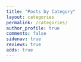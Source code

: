 ```yaml
---
title: "Posts by Category"
layout: categories
permalink: /categories/
author_profile: true
comments: false
sidenav: true
reviews: true
adds: true
---
```


